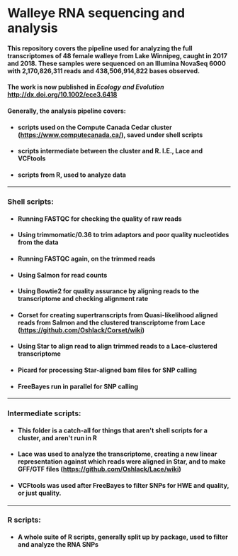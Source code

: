# Walleye RNA sequencing and analysis
#### This repository covers the pipeline used for analyzing the full transcriptomes of 48 female walleye from Lake Winnipeg, caught in 2017 and 2018. These samples were sequenced on an Illumina NovaSeq 6000 with 2,170,826,311 reads and 438,506,914,822 bases observed. 

#### The work is now published in *Ecology and Evolution* http://dx.doi.org/10.1002/ece3.6418

#### Generally, the analysis pipeline covers:
* #### scripts used on the Compute Canada Cedar cluster (https://www.computecanada.ca/), saved under shell scripts
* #### scripts intermediate between the cluster and R. I.E., Lace and VCFtools
* #### scripts from R, used to analyze data

- - - -

### Shell scripts:
* #### Running FASTQC for checking the quality of raw reads
* #### Using trimmomatic/0.36 to trim adaptors and poor quality nucleotides from the data
* #### Running FASTQC again, on the trimmed reads
* #### Using Salmon for read counts 
* #### Using Bowtie2 for quality assurance by aligning reads to the transcriptome and checking alignment rate
* #### Corset for creating supertranscripts from Quasi-likelihood aligned reads from Salmon and the clustered transcriptome from Lace (https://github.com/Oshlack/Corset/wiki)
* #### Using Star to align read to align trimmed reads to a Lace-clustered transcriptome
* #### Picard for processing Star-aligned bam files for SNP calling
* #### FreeBayes run in parallel for SNP calling

- - - -

### Intermediate scripts:
* #### This folder is a catch-all for things that aren't shell scripts for a cluster, and aren't run in R
* #### Lace was used to analyze the transcriptome, creating a new linear representation against which reads were aligned in Star, and to make GFF/GTF files (https://github.com/Oshlack/Lace/wiki)
* #### VCFtools was used after FreeBayes to filter SNPs for HWE and quality, or just quality.

- - - -

### R scripts:
* #### A whole suite of R scripts, generally split up by package, used to filter and analyze the RNA SNPs
